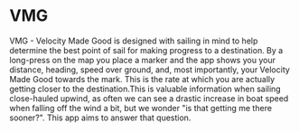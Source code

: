 # VMG
VMG - Velocity Made Good is designed with sailing in mind to help determine the best point of sail for making progress to a destination. By a long-press on the map you place a marker and the app shows you your distance, heading, speed over ground, and, most importantly, your Velocity Made Good towards the mark. This is the rate at which you are actually getting closer to the destination.This is valuable information when sailing close-hauled upwind, as often we can see a drastic increase in boat speed when falling off the wind a bit, but we wonder "is that getting me there sooner?". This app aims to answer that question.
